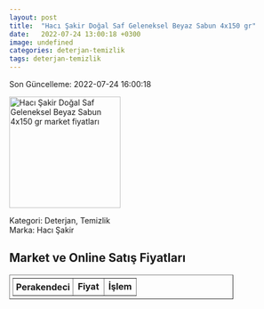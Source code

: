 ```yaml
---
layout: post
title:  "Hacı Şakir Doğal Saf Geleneksel Beyaz Sabun 4x150 gr"
date:   2022-07-24 13:00:18 +0300
image: undefined
categories: deterjan-temizlik
tags: deterjan-temizlik
---
```


Son Güncelleme: 2022-07-24 16:00:18

<img src="undefined" width="200" alt="Hacı Şakir Doğal Saf Geleneksel Beyaz Sabun 4x150 gr market fiyatları" />

Kategori: Deterjan, Temizlik
<br />
Marka: Hacı Şakir

<h2>Market ve Online Satış Fiyatları</h2>

<table border="1" style="padding: 5px;width:80%;">
  <tr>
    <td style="padding: 5px;"><strong>Perakendeci</strong></td>
    <td><strong>Fiyat</strong></td>
    <td><strong>İşlem</strong></td>
  </tr>
  
</table>
